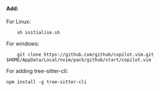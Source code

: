 #### Add:

For Linux:
```
    sh initialise.sh

```

For windows:
```
    git clone https://github.com/github/copilot.vim.git $HOME/AppData/Local/nvim/pack/github/start/copilot.vim
```

For adding tree-sitter-cli:
```
npm install -g tree-sitter-cli
```
